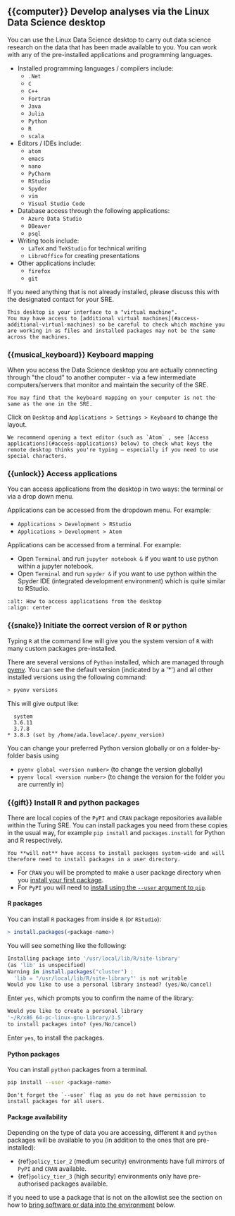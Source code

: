 ## {{computer}} Develop analyses via the Linux Data Science desktop

You can use the Linux Data Science desktop to carry out data science research on the data that has been made available to you.
You can work with any of the pre-installed applications and programming languages.

- Installed programming languages / compilers include:
  - `.Net`
  - `C`
  - `C++`
  - `Fortran`
  - `Java`
  - `Julia`
  - `Python`
  - `R`
  - `scala`
- Editors / IDEs include:
  - `atom`
  - `emacs`
  - `nano`
  - `PyCharm`
  - `RStudio`
  - `Spyder`
  - `vim`
  - `Visual Studio Code`
- Database access through the following applications:
  - `Azure Data Studio`
  - `DBeaver`
  - `psql`
- Writing tools include:
  - `LaTeX` and `TeXStudio` for technical writing
  - `LibreOffice` for creating presentations
- Other applications include:
  - `firefox`
  - `git`

If you need anything that is not already installed, please discuss this with the designated contact for your SRE.

```{attention}
This desktop is your interface to a "virtual machine".
You may have access to [additional virtual machines](#access-additional-virtual-machines) so be careful to check which machine you are working in as files and installed packages may not be the same across the machines.
```

### {{musical_keyboard}} Keyboard mapping

When you access the Data Science desktop you are actually connecting through "the cloud" to another computer - via a few intermediate computers/servers that monitor and maintain the security of the SRE.

```{caution}
You may find that the keyboard mapping on your computer is not the same as the one in the SRE.
```

Click on `Desktop` and `Applications > Settings > Keyboard` to change the layout.

```{tip}
We recommend opening a text editor (such as `Atom` , see [Access applications](#access-applications) below) to check what keys the remote desktop thinks you're typing – especially if you need to use special characters.
```

### {{unlock}} Access applications

You can access applications from the desktop in two ways: the terminal or via a drop down menu.

Applications can be accessed from the dropdown menu.
For example:

- `Applications > Development > RStudio`
- `Applications > Development > Atom`

Applications can be accessed from a terminal.
For example:

- Open `Terminal` and run `jupyter notebook &` if you want to use python within a jupyter notebook.
- Open `Terminal` and run `spyder &` if you want to use python within the Spyder IDE (integrated development environment) which is quite similar to RStudio.

```{image} user_guide/access_desktop_applications.png
:alt: How to access applications from the desktop
:align: center
```

### {{snake}} Initiate the correct version of R or python

Typing `R` at the command line will give you the system version of `R` with many custom packages pre-installed.

There are several versions of `Python` installed, which are managed through [pyenv](https://github.com/pyenv/pyenv).
You can see the default version (indicated by a '\*') and all other installed versions using the following command:

```bash
> pyenv versions
```

This will give output like:

```
  system
  3.6.11
  3.7.8
* 3.8.3 (set by /home/ada.lovelace/.pyenv_version)
```

You can change your preferred Python version globally or on a folder-by-folder basis using

- `pyenv global <version number>` (to change the version globally)
- `pyenv local <version number>` (to change the version for the folder you are currently in)

### {{gift}} Install R and python packages

There are local copies of the `PyPI` and `CRAN` package repositories available within the Turing SRE.
You can install packages you need from these copies in the usual way, for example `pip install` and `packages.install` for Python and R respectively.

```{caution}
You **will not** have access to install packages system-wide and will therefore need to install packages in a user directory.
```

- For `CRAN` you will be prompted to make a user package directory when you [install your first package](#r-packages).
- For `PyPI` you will need to [install using the `--user` argument to `pip`](#python-packages).

#### R packages

You can install `R` packages from inside `R` (or `RStudio`):

```R
> install.packages(<package-name>)
```

You will see something like the following:

```R
Installing package into '/usr/local/lib/R/site-library'
(as 'lib' is unspecified)
Warning in install.packages("cluster") :
  'lib = "/usr/local/lib/R/site-library"' is not writable
Would you like to use a personal library instead? (yes/No/cancel)
```

Enter `yes`, which prompts you to confirm the name of the library:

```R
Would you like to create a personal library
'~/R/x86_64-pc-linux-gnu-library/3.5'
to install packages into? (yes/No/cancel)
```

Enter `yes`, to install the packages.

#### Python packages

You can install `python` packages from a terminal.

```bash
pip install --user <package-name>
```

```{tip}
Don't forget the `--user` flag as you do not have permission to install packages for all users.
```

#### Package availability

Depending on the type of data you are accessing, different `R` and `python` packages will be available to you (in addition to the ones that are pre-installed):

- {ref}`policy_tier_2` (medium security) environments have full mirrors of `PyPI` and `CRAN` available.
- {ref}`policy_tier_3` (high security) environments only have pre-authorised packages available.

If you need to use a package that is not on the allowlist see the section on how to [bring software or data into the environment](#bring-in-software-or-data-to-the-environment) below.
